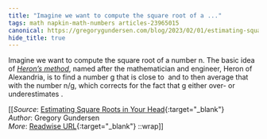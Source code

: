 ```yaml
---
title: "Imagine we want to compute the square root of a ..."
tags: math napkin-math-numbers articles-23965015
canonical: https://gregorygundersen.com/blog/2023/02/01/estimating-square-roots/
hide_title: true
---
```


Imagine we want to compute the square root of a number n. The basic idea of [*Heron’s method*](https://en.wikipedia.org/wiki/Methods_of_computing_square_roots#Heron's_method), named after the mathematician and engineer, Heron of Alexandria, is to find a number g that is close to ​ and to then average that with the number n/g, which corrects for the fact that g either over- or underestimates ​.


[[_Source_: [Estimating Square Roots in Your Head](https://gregorygundersen.com/blog/2023/02/01/estimating-square-roots/){:target="_blank"}<br>
_Author_: Gregory Gundersen<br>
_More_: [Readwise URL](https://readwise.io/open/468434415){:target="_blank"}
::wrap]]
